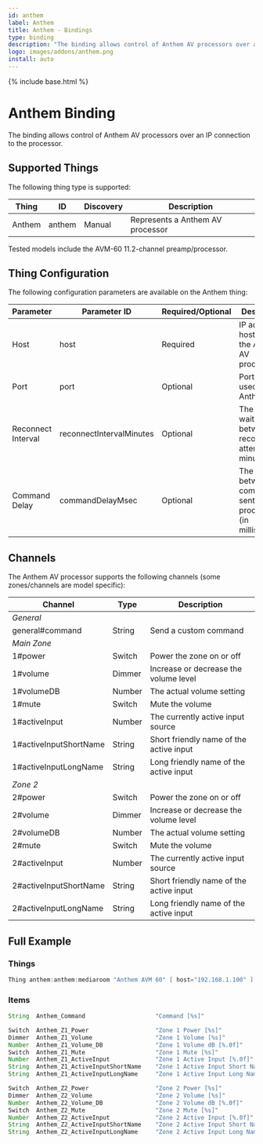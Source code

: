 ```yaml
---
id: anthem
label: Anthem
title: Anthem - Bindings
type: binding
description: "The binding allows control of Anthem AV processors over an IP connection to the processor."
logo: images/addons/anthem.png
install: auto
---
```


<!-- Attention authors: Do not edit directly. Please add your changes to the appropriate source repository -->

{% include base.html %}

# Anthem Binding

<AddonLogo />

The binding allows control of Anthem AV processors over an IP connection to the processor.

## Supported Things

The following thing type is supported:

| Thing    | ID       | Discovery | Description |
|----------|----------|-----------|-------------|
| Anthem   | anthem   | Manual    | Represents a Anthem AV processor |

Tested models include the AVM-60 11.2-channel preamp/processor.

## Thing Configuration

The following configuration parameters are available on the Anthem thing:

| Parameter           | Parameter ID              | Required/Optional | Description |
|---------------------|---------------------------|-------------------|-------------|
| Host                | host                      | Required          | IP address or host name of the Anthem AV processor |
| Port                | port                      | Optional          | Port number used by the Anthem |
| Reconnect Interval  | reconnectIntervalMinutes  | Optional          | The time to wait between reconnection attempts (in minutes) |
| Command Delay       | commandDelayMsec          | Optional          | The delay between commands sent to the processor (in milliseconds) |

## Channels

The Anthem AV processor supports the following channels (some zones/channels are model specific):

| Channel                 | Type    | Description  |
|-------------------------|---------|--------------|
| _General_               |         |                                          |
| general#command         | String  | Send a custom command                    |
| _Main Zone_             |         |                                          |
| 1#power                 | Switch  | Power the zone on or off                 |
| 1#volume                | Dimmer  | Increase or decrease the volume level    |
| 1#volumeDB              | Number  | The actual volume setting                |
| 1#mute                  | Switch  | Mute the volume                          |
| 1#activeInput           | Number  | The currently active input source        |
| 1#activeInputShortName  | String  | Short friendly name of the active input  |
| 1#activeInputLongName   | String  | Long friendly name of the active input   |
| _Zone 2_                |         |                                          |
| 2#power                 | Switch  | Power the zone on or off                 |
| 2#volume                | Dimmer  | Increase or decrease the volume level    |
| 2#volumeDB              | Number  | The actual volume setting                |
| 2#mute                  | Switch  | Mute the volume                          |
| 2#activeInput           | Number  | The currently active input source        |
| 2#activeInputShortName  | String  | Short friendly name of the active input  |
| 2#activeInputLongName   | String  | Long friendly name of the active input   |

## Full Example

### Things

```java
Thing anthem:anthem:mediaroom "Anthem AVM 60" [ host="192.168.1.100" ]
```

### Items

```java
String  Anthem_Command                    "Command [%s]"                           { channel="anthem:anthem:mediaroom:general#command" }

Switch  Anthem_Z1_Power                   "Zone 1 Power [%s]"                      { channel="anthem:anthem:mediaroom:1#power" }
Dimmer  Anthem_Z1_Volume                  "Zone 1 Volume [%s]"                     { channel="anthem:anthem:mediaroom:1#volume" }
Number  Anthem_Z1_Volume_DB               "Zone 1 Volume dB [%.0f]"                { channel="anthem:anthem:mediaroom:1#volumeDB" }
Switch  Anthem_Z1_Mute                    "Zone 1 Mute [%s]"                       { channel="anthem:anthem:mediaroom:1#mute" }
Number  Anthem_Z1_ActiveInput             "Zone 1 Active Input [%.0f]"             { channel="anthem:anthem:mediaroom:1#activeInput" }
String  Anthem_Z1_ActiveInputShortName    "Zone 1 Active Input Short Name [%s]"    { channel="anthem:anthem:mediaroom:1#activeInputShortName" }
String  Anthem_Z1_ActiveInputLongName     "Zone 1 Active Input Long Name [%s]"     { channel="anthem:anthem:mediaroom:1#activeInputLongName" }

Switch  Anthem_Z2_Power                   "Zone 2 Power [%s]"                      { channel="anthem:anthem:mediaroom:1#power" }
Dimmer  Anthem_Z2_Volume                  "Zone 2 Volume [%s]"                     { channel="anthem:anthem:mediaroom:1#volume" }
Number  Anthem_Z2_Volume_DB               "Zone 2 Volume dB [%.0f]"                { channel="anthem:anthem:mediaroom:1#volumeDB" }
Switch  Anthem_Z2_Mute                    "Zone 2 Mute [%s]"                       { channel="anthem:anthem:mediaroom:1#mute" }
Number  Anthem_Z2_ActiveInput             "Zone 2 Active Input [%.0f]"             { channel="anthem:anthem:mediaroom:1#activeInput" }
String  Anthem_Z2_ActiveInputShortName    "Zone 2 Active Input Short Name [%s]"    { channel="anthem:anthem:mediaroom:1#activeInputShortName" }
String  Anthem_Z2_ActiveInputLongName     "Zone 2 Active Input Long Name [%s]"     { channel="anthem:anthem:mediaroom:1#activeInputLongName" }
```
